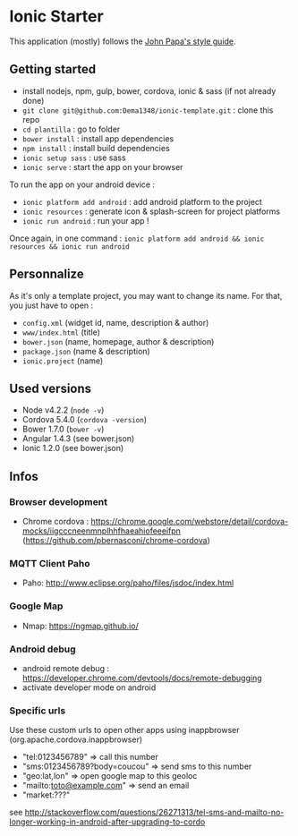 # Ionic Starter


This application (mostly) follows the [John Papa's style guide](https://github.com/johnpapa/angular-styleguide).

## Getting started

- install nodejs, npm, gulp, bower, cordova, ionic & sass (if not already done)
- `git clone git@github.com:Dema1348/ionic-template.git` : clone this repo
- `cd plantilla` : go to folder
- `bower install` : install app dependencies
- `npm install` : install build dependencies
- `ionic setup sass` : use sass
- `ionic serve` : start the app on your browser


To run the app on your android device :

- `ionic platform add android` : add android platform to the project
- `ionic resources` : generate icon & splash-screen for project platforms
- `ionic run android` : run your app !

Once again, in one command : `ionic platform add android && ionic resources && ionic run android`

## Personnalize

As it's only a template project, you may want to change its name. For that, you just have to open :

- `config.xml` (widget id, name, description & author)
- `www/index.html` (title)
- `bower.json` (name, homepage, author & description)
- `package.json` (name & description)
- `ionic.project` (name)

## Used versions

- Node v4.2.2 (`node -v`)
- Cordova 5.4.0 (`cordova -version`)
- Bower 1.7.0 (`bower -v`)
- Angular 1.4.3 (see bower.json)
- Ionic 1.2.0 (see bower.json)

## Infos

### Browser development

- Chrome cordova : https://chrome.google.com/webstore/detail/cordova-mocks/iigcccneenmnplhhfhaeahiofeeeifpn (https://github.com/pbernasconi/chrome-cordova)

### MQTT Client Paho

- Paho: http://www.eclipse.org/paho/files/jsdoc/index.html 

### Google Map

- Nmap: https://ngmap.github.io/

### Android debug

- android remote debug : https://developer.chrome.com/devtools/docs/remote-debugging
- activate developer mode on android

### Specific urls

Use these custom urls to open other apps using inappbrowser (org.apache.cordova.inappbrowser)

- "tel:0123456789" => call this number
- "sms:0123456789?body=coucou" => send sms to this number
- "geo:lat,lon" => open google map to this geoloc
- "mailto:toto@example.com" => send an email
- "market:???"

see http://stackoverflow.com/questions/26271313/tel-sms-and-mailto-no-longer-working-in-android-after-upgrading-to-cordo
